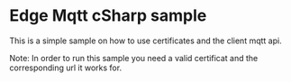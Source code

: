 # Edge Mqtt cSharp sample

This is a simple sample on how to use certificates and the client mqtt api.

Note: In order to run this sample you need a valid certificat and the corresponding url it works for.
